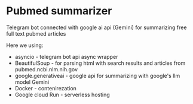 # Pubmed summarizer
Telegram bot connected with google ai api (Gemini) for summarizing free full text pubmed articles

Here we using:
* asyncio - telegram bot api async wrapper
* BeautifulSoup - for parsing html with search results and articles from pubmed.ncbi.nlm.nih.gov
* google.generativeai - google api for summarizing with google's llm model Gemini
* Docker - contenirezation
* Google cloud Run - serverless hosting
